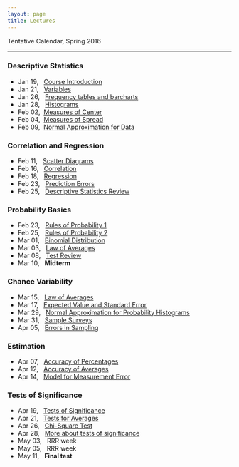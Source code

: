 ```yaml
---
layout: page
title: Lectures
---
```


Tentative Calendar, Spring 2016

<hr>

### Descriptive Statistics

<ul class="fa-ul">
  <li>
    <a href="01-course-introduction"><i class="fa-li fa fa-thumb-tack"></i></a> Jan 19, &nbsp;&nbsp;<a href="https://docs.google.com/presentation/d/1INcVjbNz9AvNkQTqOG-zXSk45hEdpTHRdMuRt5hYwDA/pub?start=false&loop=false&delayms=3000" target="_blank">Course Introduction</a>
  </li>
  <li>
    <a href="02-variables"><i class="fa-li fa fa-thumb-tack"></i></a> Jan 21, &nbsp;&nbsp;<a href="https://docs.google.com/presentation/d/1k0Ti3489qKExV-X9VzgOq0rCRk0EcjsEB800TDyvfG0/pub?start=false&loop=false&delayms=3000" target="_blank">Variables</a>
  </li>
  <li>
    <a href="03-histograms"><i class="fa-li fa fa-thumb-tack"></i></a> Jan 26, &nbsp;&nbsp;<a href="https://docs.google.com/presentation/d/1heCjLPzYlMzdPGlQKHiGaNFrSRRFmEBVladO9ZNssFI/pub?start=false&loop=false&delayms=3000" target="_blank">Frequency tables and barcharts</a>
  </li>
  <li>
    <a href="03-histograms"><i class="fa-li fa fa-thumb-tack"></i></a> Jan 28, &nbsp;&nbsp;<a href="https://docs.google.com/presentation/d/1heCjLPzYlMzdPGlQKHiGaNFrSRRFmEBVladO9ZNssFI/pub?start=false&loop=false&delayms=3000" target="_blank">Histograms</a>
  </li>
  <li>
    <a href="04-measures-center"><i class="fa-li fa fa-thumb-tack"></i></a> Feb 02, &nbsp;<a href="https://docs.google.com/presentation/d/15jjBpSkQmYs99S8A2yvGGR4lwusUcJgBXZYU88158pE/pub?start=false&loop=false&delayms=3000" target="_blank">Measures of Center</a>
  </li>
  <li>
    <a href="05-measures-spread"><i class="fa-li fa fa-thumb-tack"></i></a> Feb 04, &nbsp;<a href="https://docs.google.com/presentation/d/1olNOkShLZTBwEywn1AsuX92PvimntXoKMn7eRDh5MRE/pub?start=false&loop=false&delayms=3000" target="_blank">Measures of Spread</a>
  </li>
  <li>
    <a href="06-normal-data"><i class="fa-li fa fa-thumb-tack"></i></a> Feb 09, &nbsp;<a href="06-normal-data">Normal Approximation for Data</a>
  </li>
</ul>


### Correlation and Regression

<ul class="fa-ul">
  <li>
    <a href="07-scatter-diagrams"><i class="fa-li fa fa-thumb-tack"></i></a> Feb 11, &nbsp;&nbsp;<a href="https://docs.google.com/presentation/d/1qLtoiX8CrpHL70lZ8LBQN0F-xHuwEnhpVNZalaBnSM8/pub?start=false&loop=false&delayms=3000" target="_blank">Scatter Diagrams</a>
  </li>
  <li>
    <a href="08-correlation"><i class="fa-li fa fa-thumb-tack"></i></a> Feb 16, &nbsp;&nbsp;<a href="https://docs.google.com/presentation/d/1TNmvkcGnhIpZ3N-XLEJwuOcG9tDd6KbdIDzU4K6wivE/pub?start=false&loop=false&delayms=3000" target="_blank">Correlation</a>
  </li>
  <li>
    <a href="09-regression"><i class="fa-li fa fa-thumb-tack"></i></a> Feb 18, &nbsp;&nbsp;<a href="https://docs.google.com/presentation/d/10eQJ3DxVVuC00mQ5aEBNb0nWZh8oX-vJ5mCJRQH39VA/pub?start=false&loop=false&delayms=3000" target="_blank">Regression</a>
  </li>
  <li>
    <a href="10-prediction-errors"><i class="fa-li fa fa-thumb-tack"></i></a> Feb 23, &nbsp;&nbsp;<a href="">Prediction Errors</a>
  </li>
  <li>
    <a href="11-descriptive-review"><i class="fa-li fa fa-thumb-tack"></i></a> Feb 25, &nbsp;&nbsp;<a href="">Descriptive Statistics Review</a>
  </li>
</ul>


### Probability Basics

<ul class="fa-ul">
  <li>
    <a href="12-probability-rules1"><i class="fa-li fa fa-thumb-tack"></i></a> Feb 23, &nbsp;&nbsp;<a href="01-course-introduction">Rules of Probability 1</a>
  </li>
  <li>
    <a href="13-probability-rules2"><i class="fa-li fa fa-thumb-tack"></i></a> Feb 25, &nbsp;&nbsp;<a href="01-course-introduction">Rules of Probability 2</a>
  </li>
  <li>
    <a href=""><i class="fa-li fa fa-thumb-tack"></i></a> Mar 01, &nbsp;&nbsp;<a href="">Binomial Distribution</a>
  </li>
  <li>
    <a href=""><i class="fa-li fa fa-thumb-tack"></i></a> Mar 03, &nbsp;&nbsp;<a href="">Law of Averages</a>
  </li>
  <li>
    <a href=""><i class="fa-li fa fa-thumb-tack"></i></a> Mar 08, &nbsp;&nbsp;<a href="">Test Review</a>
  </li>
  <li>
    <i class="fa-li fa fa-thumb-tack"></i> Mar 10, &nbsp;&nbsp;<b>Midterm</b>
  </li>
</ul>


### Chance Variability

<ul class="fa-ul">
  <li>
    <a href=""><i class="fa-li fa fa-thumb-tack"></i></a> Mar 15, &nbsp;&nbsp;<a href="">Law of Averages</a>
  </li>
  <li>
    <a href=""><i class="fa-li fa fa-thumb-tack"></i></a> Mar 17, &nbsp;&nbsp;<a href="">Expected Value and Standard Error</a>
  </li>
  <li>
    <a href=""><i class="fa-li fa fa-thumb-tack"></i></a> Mar 29, &nbsp;&nbsp;<a href="">Normal Approximation for Probability Histograms</a>
  </li>
  <li>
    <a href=""><i class="fa-li fa fa-thumb-tack"></i></a> Mar 31, &nbsp;&nbsp;<a href="">Sample Surveys</a>
  </li>
  <li>
    <a href=""><i class="fa-li fa fa-thumb-tack"></i></a> Apr 05, &nbsp;&nbsp;<a href="">Errors in Sampling</a>
  </li>
</ul>


### Estimation

<ul class="fa-ul">
  <li>
    <a href=""><i class="fa-li fa fa-thumb-tack"></i></a> Apr 07, &nbsp;&nbsp;<a href="">Accuracy of Percentages</a>
  </li>
  <li>
    <a href=""><i class="fa-li fa fa-thumb-tack"></i></a> Apr 12, &nbsp;&nbsp;<a href="">Accuracy of Averages</a>
  </li>
  <li>
    <a href=""><i class="fa-li fa fa-thumb-tack"></i></a> Apr 14, &nbsp;&nbsp;<a href="">Model for Measurement Error</a>
  </li>
</ul>


### Tests of Significance

<ul class="fa-ul">
  <li>
    <a href=""><i class="fa-li fa fa-thumb-tack"></i></a> Apr 19, &nbsp;&nbsp;<a href="">Tests of Significance</a>
  </li>
  <li>
    <a href=""><i class="fa-li fa fa-thumb-tack"></i></a> Apr 21, &nbsp;&nbsp;<a href="">Tests for Averages</a>
  </li>
  <li>
    <a href=""><i class="fa-li fa fa-thumb-tack"></i></a> Apr 26, &nbsp;&nbsp;<a href="">Chi-Square Test</a>
  </li>
  <li>
    <a href=""><i class="fa-li fa fa-thumb-tack"></i></a> Apr 28, &nbsp;&nbsp;<a href="">More about tests of significance</a>
  </li>
  <li>
    <i class="fa-li fa fa-thumb-tack"></i> May 03, &nbsp;&nbsp;RRR week
  </li>
  <li>
    <i class="fa-li fa fa-thumb-tack"></i> May 05, &nbsp;&nbsp;RRR week
  </li>
  <li>
    <i class="fa-li fa fa-thumb-tack"></i> May 11, &nbsp;&nbsp;<b>Final test</b>
  </li>
</ul>

